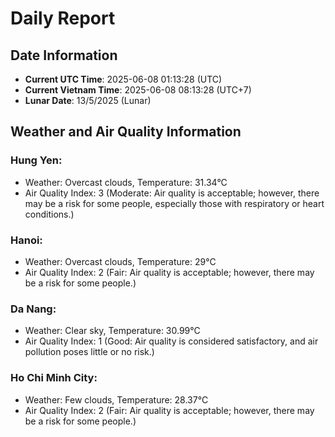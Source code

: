 # Daily Report
## Date Information
- **Current UTC Time**: 2025-06-08 01:13:28 (UTC)
- **Current Vietnam Time**: 2025-06-08 08:13:28 (UTC+7)
- **Lunar Date**: 13/5/2025 (Lunar)

## Weather and Air Quality Information

### Hung Yen:
- Weather: Overcast clouds, Temperature: 31.34°C
- Air Quality Index: 3 (Moderate: Air quality is acceptable; however, there may be a risk for some people, especially those with respiratory or heart conditions.)

### Hanoi:
- Weather: Overcast clouds, Temperature: 29°C
- Air Quality Index: 2 (Fair: Air quality is acceptable; however, there may be a risk for some people.)

### Da Nang:
- Weather: Clear sky, Temperature: 30.99°C
- Air Quality Index: 1 (Good: Air quality is considered satisfactory, and air pollution poses little or no risk.)

### Ho Chi Minh City:
- Weather: Few clouds, Temperature: 28.37°C
- Air Quality Index: 2 (Fair: Air quality is acceptable; however, there may be a risk for some people.)
